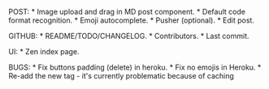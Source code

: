 POST:
    * Image upload and drag in MD post component.
    * Default code format recognition.
    * Emoji autocomplete.
    * Pusher (optional).
    * Edit post.

GITHUB:
    * README/TODO/CHANGELOG.
    * Contributors.
    * Last commit.

UI:
    * Zen index page.

BUGS:
    * Fix buttons padding (delete) in heroku.
    * Fix no emojis in Heroku.
    * Re-add the new tag - it's currently problematic because of caching


